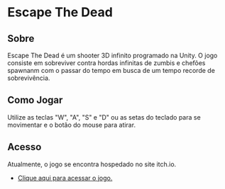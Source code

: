 # Escape The Dead

## Sobre
Escape The Dead é um shooter 3D infinito programado na Unity. O jogo consiste em sobreviver contra hordas infinitas de zumbis e chefões spawnanm com o passar do tempo em busca de um tempo recorde de sobrevivência.

## Como Jogar
Utilize as teclas "W", "A", "S" e "D" ou as setas do teclado para se movimentar e o botão do mouse para atirar.

## Acesso
Atualmente, o jogo se encontra hospedado no site itch.io.
- [Clique aqui para acessar o jogo.](https://kakazoka.itch.io/escape-the-dead)
